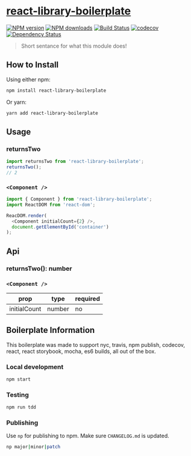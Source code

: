 # [react-library-boilerplate](https://github.com/madou/react-library-boilerplate)

[![NPM version](http://img.shields.io/npm/v/react-library-boilerplate.svg?style=flat-square)](https://www.npmjs.com/package/react-library-boilerplate)
[![NPM downloads](http://img.shields.io/npm/dm/react-library-boilerplate.svg?style=flat-square)](https://www.npmjs.com/package/react-library-boilerplate)
[![Build Status](http://img.shields.io/travis/madou/react-library-boilerplate/master.svg?style=flat-square)](https://travis-ci.org/madou/react-library-boilerplate)
[![codecov](https://codecov.io/gh/madou/react-library-boilerplate/branch/master/graph/badge.svg)](https://codecov.io/gh/madou/react-library-boilerplate)
[![Dependency Status](http://img.shields.io/david/madou/react-library-boilerplate.svg?style=flat-square)](https://david-dm.org/madou/react-library-boilerplate)

> Short sentance for what this module does!

## How to Install

Using either npm:

```sh
npm install react-library-boilerplate
```

Or yarn:

```sh
yarn add react-library-boilerplate
```

## Usage

### returnsTwo

```js
import returnsTwo from 'react-library-boilerplate';
returnsTwo();
// 2
```

### `<Component />`

```javascript
import { Component } from 'react-library-boilerplate';
import ReactDOM from 'react-dom';

ReacDOM.render(
  <Component initialCount={2} />,
  document.getElementById('container')
);
```

## Api

### returnsTwo(): number

### `<Component />`

| prop    | type    | required |
|---------|---------|----------|
| initialCount | number  | no      |

## Boilerplate Information

This boilerplate was made to support nyc, travis, npm publish, codecov, react, react storybook, mocha, es6 builds, all out of the box.

### Local development

```bash
npm start
```

### Testing

```bash
npm run tdd
```

### Publishing

Use `np` for publishing to npm. Make sure `CHANGELOG.md` is updated.

```bash
np major|minor|patch
```
